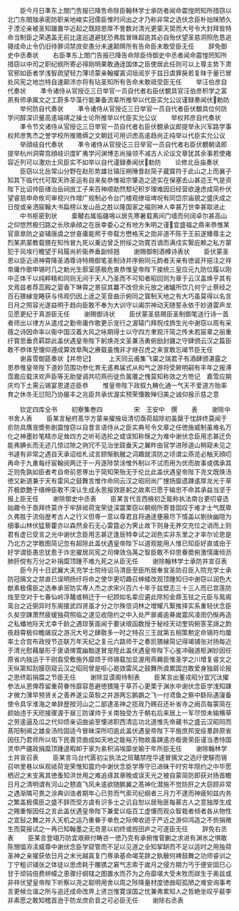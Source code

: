 <!-- { "loadSidebar": true } -->
　　臣今月日凖东上閤门吿报已降吿命除臣翰林学士承防者闻命震惶罔知所措窃以北门东閤独承密防职亲地峻实冠儒臣惟时间出之才乃称非常之选伏念臣朴拙昩陋久于湮沦亲被圣知躐置华近起之既踣恩厚不訾数对清光更蒙天奨而大号令大封拜皆特命当制臣之荣遇盖无前比逡巡退避犹恐弗胜冒昩超逾其必自殆伏望圣慈洞照危恳追寝成命止令仍旧待罪词禁庻安愚分未速颠隮所有告命臣未敢受臣无任
　　辞免御史中丞奏状
　　右臣凖东上閤门告报已降告命除臣侍御史中丞者闻命震惶罔知所措窃以中司之职纪纲所寄必得刚明果敢通逹国体之臣使居此任则可以上尊主势下肃官邪如臣者学浅智疏望轻力薄顷蒙亲翰擢寘词垣阅岁于兹日虞罪戾若复昩于量已冒处风宪之地岂特自速颠沛亦将有玷圣知所有告命未敢祗受臣无任
　　举汪伯彦自代奏状
　　凖令诸侍从官授讫三日举官一员自代者右臣伏覩具官汪伯彦积学之富夙有师承属文之工蔚多华藻行能兼备流辈所推举以代臣实允公议谨録奏闻伏勅防
　　举何防自代奏状
　　凖令诸侍从官授讫三日举官一员自代者臣伏覩具位何防学问醇深识量高逺端靖之操士论所推举以代臣实允公议
　　举权邦彦自代奏状
　　凖令节文诸侍从官授讫三日举官一员自代者右臣伏覩承议郎提举永兴军路学事权邦彦隽杰之誉学校所推赡缛之文朝廷可用识虑高逺趋尚正纯举以代臣实允公议
　　举顔岐自代奏状
　　凖令诸侍从官授讫三日举官一员自代者右臣伏覩朝请郎提举杭州洞霄宫顔岐识度旷夷学问渊博志尚操领不减古人论议文章犹其余事若使雍容近列可以激劝士风臣实不如举以自代谨録奏闻伏勅防
　　论修北岳庙奏状
　　臣窃以北岳常山分野在赵形势雄壮镇压朔陲昔赵简子蔵寳符于此山之上而襄子知其下临代代可取天祚圣运有自来矣恭惟祖宗肇造之迹实在保塞去山甚迩王气是资陛下比诏帅臣缮治岳祠庻工子来百神顺助然颓圮积岁理难因旧经营欲速虑成简朴伏望睿慈申命攸司审视兴作增广规制必令台门楼观缭垣埤堄有同岱宗庙貌之盛庆成之日傥或亲洒宸翰大书扁榜以发山岳之胜以隆国家之福则神人幸甚万世幸甚取进止
　　中书枢密到状
　　槖鞬右属临疆埸以居先寒暑载离间门墙而何阔卓尔甚高山之仰悠然极归路之长欣承顔之在辰幸委心之有地方朱明之谨宜盛福之鼎来恭惟某官禀臯防之姿辅唐虞之世奋庸能熈于帝载方懋格天之勋非道不陈于王前遂臻尊主之烈某夙蒙教载猥在知怜冒九死以乗边曾乏拊绥之効寛百谪而满戍实繄庇赖之私方蒙犯于风埃行瞻望于舄履尚祈衞养垂副倾翘
　　谢赐御制酒樽诗表状
　　臣伏蒙圣恩以臣近进神霄降圣酒尊诗特赐御笔圣制诗并序俯同元韵者天亲有徳诞开挹注之祥帝庸作歌申锡时几之勅光生蔀室感极危衷恭惟皇帝陛下接统三皇应元九防位履以刚中正体干以纯粹精和同则无间于天人乃圣而不可知者昭回则为章于云汉盖焕乎其有文焉兹者荐蕊殿之婴香下琳霄之景驭其羃不改但余元放之诸罏所饮几何宁止蔡经之百石猥縁宠睠获与伟观仍因上逹之芜音曲示俯同之寳制天地之有大巧虽莫得以名言日月之照容光遂益明于趋向臣敢不奉为大训守以阖宗神动天随誓永依于妙道雷声龙见愿更纪于真游臣无任
　　谢赐御诗状
　　臣伏蒙圣慈赐臣圣制御笔送行诗一首者师出以律方从遣戍之勤帝庸作歌更示宠行之渥辕门拜贶戍斾生光中谢窃以周有采薇之诗因命率以衞中国汉着大风之咏期得士以守四方聿观汗简之传未若宸章之丽重纡寳思垂贲羁踪此盖伏遇皇帝陛下躬焕尧文圣兼汤勇俯励封疆之守肆颁云汉之篇臣敢不恭体至懐仰遵成算效臯陶之赓载虽愧非才继召虎之来宣敢忘竭节臣无任
　　谢喜雪御筵奏状【并笏记】
　　上天同云甫集飞霙之瑞君子有酒肆颁湛露之恩恭惟皇帝陛下道妙范围功参化育无逺弗届式从和气之游将受厥明嗣有丰年之报溥霑嘉应载浃欢声臣等无助燮调共叨燕衎徒负属餍之愧莫知称效之方笏记　嘉雪应期庆均下土需云锡宴恩逮迩臣恭
　　惟皇帝陛下政叙九畴化通一气天不爱道方贻率育之休冬无愆阳乃协屡丰之兆臣共承优渥实预荣懐敢殚归美之诚仰报示慈之意












　　钦定四库全书
　　初寮集巻四　　　　　宋　王安中　撰
　　表
　　谢除中书舍人表
　　臣某言秘府髙华方蒙亲擢掖垣清切亟荷超除初虽罄于忱辞终莫闻于俞防具膺宠奬弥剧震惶窃以自昔言语侍从之臣实典号令文章之任徳施威制虽难名万化之神墨妙笔精亦足耸四方之听茍选抡之或误知称惬之为难中谢伏念臣用志甚迂负能弗腆长而无述几惊过隙之驹冗不见治坐跂垂天之翼昨由官学进陟道山稍窥未见之书遽有非常之遇自天承诏给札试言顾惭骫骳之词趣就湏防之顷谓尘燕览必触天顔叨再命于九重每纡宸翰阅两迁于一月遂陟禁涂惟外制以不试而用为优而故事或偶承其乏则免孰如臣者考自帝前恩専出于简知荣殆无于伦比此盖伏遇皇帝陛下尧文既焕汤徳又新道兼于天有雷风之鼓舞言惟作命同云汉之昭囘尚广捜扬靡遗踈逺厚龙光于草芥极歆艶于缙绅臣敢不深认生成永思报效匪躬之故素已愿于输忠不命其承益当坚于报上臣无任
　　谢除御史中丞表
　　臣某言代言西掖初乏能称执法南台更叨睿选始趣令于亟拜终莫许于牢辞祗荷宠荣徒深震栗窃以朝纲所寄昔固叹于难才士气既卑久弗胜于流俗歴考古人之行义但専一意以尊君且将通逹壅蔽尽下情盖以剔抉幽隠为细事山林伏猛藜藿亦以森然金石无心雷霆必为霁止故下则身无养交充位之诮而上则君有虚已受言之光中谢伏念臣用志甚迂逢辰特幸试之润色实非东里之才率尔论思是乃北方之学敢图简记忽有超除此盖伏遇皇帝陛下以道观能用人惟已知臣好直或由于好学谓臣愚忠犹愈于诈忠擢居风宪之司俾效刍荛之智臣敢不仰思眷奬俯激懦庸倾沥肺肝傥有万分之补捐糜顶踵不难九死之从臣无任
　　谢除翰林学士承防并宣召表
　　臣今月十日武翼大夫充学士院待诏马清臣至臣所居奉宣圣防召臣入院充学士承防冠摛文之禁直已误明扬纡将命之使华更叨趣召绅緌改观顶踵知归中谢窃以润色大猷素极儒臣之选奉承宻防实専人杰之求宋兴百六十年于兹壁志三十三人而已宫莲防烛至空对于七春仙岭浮鼇或稍迁于一纪顾如名辈应遴此除矧金鼎玉铉之元臣与鳯阁鸾台之近弼异时东阁接武四贤虽才分之尔殊信词林之增耀凡繄推择实系重轻伏念臣久矣空踈萧然疲缓独荷照临之逮见收隠约之中入处严扉甫逾朞嵗震风凌雨仍惭再造之私蟠地际天尤幸千龄之遇琼箓面闻于要诀琅函数授于秘经天动奎钩俯答芜謌之韵夜趋霄极仰瞻飊驭之游况大号之肆敭多一时之特召三王就第五相策勲定命锡符均厘率土合宫布政授节迩联万年天纪之复元六路师干之奏凯猥縁简记得竭铺张对扬每近于清光慰藉屡形于褒语俾寛幽黜遂冒宠陞此盖伏遇皇帝陛下心鉴冲融道枢渊妙因任原省内独运于干刚翕受敷施外靡烦于师锡载加显渥用燕羇臣惟圣学之川增复睿文之天纵第知刮膜窃窥云汉之昭囘曾是呕心曷效雷风之鼓舞所虞累国岂敢爱身独肩论报之思终蹈捐糜之节臣无任
　　谢除显谟阁待制表
　　臣某言出董戎昭分宜冗汰擢参法从恩俾荐留重荷眷怜靡容恳避徳猥隆于草芥心更栗于渊氷中谢伏念臣学浅知踈才微力薄早预贤关之善养遂尘英彀之并游两忘鹏鷃之飞一付鸢鱼之察中繇际遇寖备使令具孚淮海之单辞歴按河山之二部逮圣神之揽政乃赐召还补省寺之阙员每蒙简在颜始违于天咫接骤渥于昼三防谋帅于关南独受方于朝右后来居上一军尽惊未输横草之劳逺逼及瓜之代仰烦亲诏曲谕至懐进职西清迄功北道惟先帝藏书之盛云汉昭囘而髙阳制阃之雄金汤险固适今冒昧深所叨逾此盖伏遇皇帝陛下平施庶邦宠绥羣辟原省因任乃君师所以佑下民善贷曲成如天地之能裕万物故虽踈逺亦极褒荣臣谨当慿恃国灵申严疆政捐糜顶踵遑暇卹于家为絫积涓埃靡坐媮于年所臣无任
　　谢除翰林学士并宣召表
　　臣某言乌台代匮初尘执法之班鼇禁陞华遽冒摛文之选纡使騑而锡召哄里巷以纵观祗荷宠荣惟知震灼中谢伏念臣学専守已进昧干时穷年隠约之中毕愿栖迟之末支离其徳蚤知洪世用之难追琢其章晚或误天光之被自蒙简防即获对扬首瞻日月之清明谓有河山之戆直飞风未逺欲随鹏翼之髙神化潜施不觉防肝之大窃顾非常之遇渐隣可畏之涂典训诰者期年心已劳而气索司纪纲者三月力不逮而神疲矧兹内务之繁盖极儒臣之盛不辞而受方虞有识多士之讥自恕以居殆匪每慕古人之意独厚生成之赐重惭因任之言此盖伏遇皇帝陛下兼爱以临百工虚懐而观众智栽者倾者各从物性之宜鼔之舞之并入天机之运乃重眷于单危之际俾收迹于严近之游仰鸿造之不赀捐微生而莫报试之一再已知翰墨之无竒恵以初终或觊田庐之可遂臣无任
　　辞免右丞表
　　臣某言登翊万防宜艰厥付畴咨一徳乃克有承俯惟菅蒯之求进有渊氷之惧敢陈悃愊洊渎威尊中谢伏念臣学窥管而不足以见道之全知挈缾而不足以适时之用独荷圣神之亲擢获依日月之末光越寘复门専承基命竭芜辞之骫骳何裨鼓舞之功师睿训之丁宁粗识铺张之体徒以思虑耗于雕镌之窘气志索于嵗月之侵方期力丐于便安固巳心甘于顽钝倍费帡幪之恵骤纡纲辖之图置水而芥为之舟靡堪大受未牧而牂生于奥兹或非祥伏望皇帝陛下听察以尧之聪明用舍以周之陟降量材度徳曲昭孤陋之难安询事考言更候佥谐之所与追还成命改畀上贤岂惟寛误国之忧兼弗累知人之哲絶坐叹乎裴李非素愿之敢知稽首逊于防龙庶俞音之可必臣无任
　　谢除右丞表
